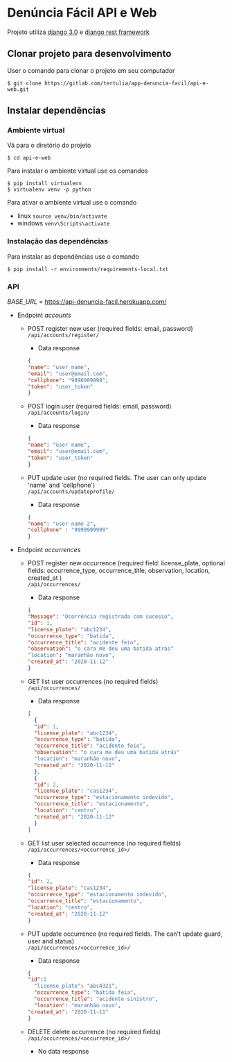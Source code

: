 # **Denúncia Fácil API e Web**

Projeto utiliza [django 3.0](https://docs.djangoproject.com/pt-br/3.0/) e [django rest framework](https://www.django-rest-framework.org)

## Clonar projeto para desenvolvimento
User o comando para clonar o projeto em seu computador
```
$ git clone https://gitlab.com/tertulia/app-denuncia-facil/api-e-web.git
```
## Instalar dependências
### Ambiente virtual
Vá para o diretório do projeto
```
$ cd api-e-web
```
Para instalar o ambiente virtual use os comandos
```
$ pip install virtualenv
$ virtualenv venv -p python
```
Para ativar o ambiente virtual use o comando
- linux `source venv/bin/activate`
- windows `venv\Scripts\activate`
### Instalação das dependências
Para instalar as dependências use o comando
```
$ pip install -r environments/requirements-local.txt
```

### API

*BASE_URL* = https://api-denuncia-facil.herokuapp.com/

* Endpoint *accounts*

  * POST register new user (required fields: email, password)\
    ```/api/accounts/register/```
    * Data response
    ```json
    {
    "name": "user name",
    "email": "user@email.com",
    "cellphone": "9898989898",
    "token": "user_token"
    }
    ```
    
  * POST login user (required fields: email, password)\
    ```/api/accounts/login/```
    * Data response
    ```json
    {
    "name": "user name",
    "email": "user@email.com",
    "token": "user_token"
    }
    ```

  * PUT update user (no required fields. The user can only update 'name' and 'cellphone')\
    ```/api/accounts/updateprofile/```
    * Data response
    ```json
    {
    "name": "user name 2",
    "cellphone" : "9999999999"
    }  

* Endpoint *occurrences*

  * POST register new occurrence (required field: license_plate, optional fields: occurrence_type, occurrence_title, observation, location, created_at )\
    ```/api/occurrences/```
    * Data response
    ```json
    {
    "Message": "Ocorrência registrada com sucesso",
    "id": 1,
    "license_plate": "abc1234",
    "occurrence_type": "batida",
    "occurrence_title": "acidente feio",
    "observation": "o cara me deu uma batida atrás"
    "location": "maranhão novo",
    "created_at": "2020-11-12"
    }
    ```

  * GET list user occurrences (no required fields)\
    ```/api/occurrences/```
    * Data response
    ```json
    [
      {
      "id": 1,
      "license_plate": "abc1234",
      "occurrence_type": "batida",
      "occurrence_title": "acidente feio",
      "observation": "o cara me deu uma batida atrás"
      "location": "maranhão novo",
      "created_at": "2020-11-11"
      },
      {
      "id": 2,
      "license_plate": "cas1234",
      "occurrence_type": "estacionamento indevido",
      "occurrence_title": "estacionamento",
      "location": "centro",
      "created_at": "2020-11-12"
      }
    ]
    ```

  * GET list user selected occurrence (no required fields)\
    ```/api/occurrences/<occurrence_id>/```
    * Data response
    ```json
    {
    "id": 2,
    "license_plate": "cas1234",
    "occurrence_type": "estacionamento indevido",
    "occurrence_title": "estacionamento",
    "location": "centro",
    "created_at": "2020-11-12"
    }
    ```

  * PUT update occurrence (no required fields. The can't update guard, user and status)\
    ```/api/occurrences/<occurrence_id>/```
    * Data response
    ```json
    {
    "id":1
	  "license_plate": "abc4321",
	  "occurrence_type": "batida feia",
	  "occurrence_title": "acidente sinistro",
	  "location": "maranhão novo",
    "created_at": "2020-11-11"
    }

  * DELETE delete occurrence (no required fields)\
    ```/api/occurrences/<occurrence_id>/```
    * No data response
  
